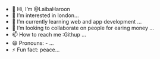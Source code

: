 - 👋 Hi, I’m @LaibaHaroon
- 👀 I’m interested in london...
- 🌱 I’m currently learning web and app development ...
- 💞️ I’m looking to collaborate on people for earing money ...
- 📫 How to reach me :Githup ...
- 😄 Pronouns: - ...
- ⚡ Fun fact: peace...

<!---
LaibaHaroon/LaibaHaroon is a ✨ special ✨ repository because its `README.md` (this file) appears on your GitHub profile.
You can click the Preview link to take a look at your changes.
--->
